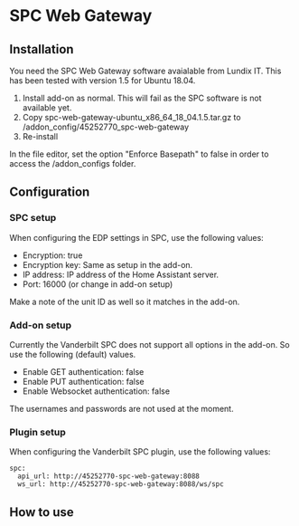# SPC Web Gateway

## Installation

You need the SPC Web Gateway software avaialable from Lundix IT. This has been tested with version 1.5 for Ubuntu 18.04.

1. Install add-on as normal. This will fail as the SPC software is not available yet.
2. Copy spc-web-gateway-ubuntu_x86_64_18_04.1.5.tar.gz to /addon_config/45252770_spc-web-gateway
3. Re-install

In the file editor, set the option "Enforce Basepath" to false in order to access the /addon_configs folder.

## Configuration

### SPC setup

When configuring the EDP settings in SPC, use the following values:

- Encryption: true
- Encryption key: Same as setup in the add-on.
- IP address: IP address of the Home Assistant server.
- Port: 16000 (or change in add-on setup)

Make a note of the unit ID as well so it matches in the add-on.

### Add-on setup

Currently the Vanderbilt SPC does not support all options in the add-on. So use the following (default) values.

- Enable GET authentication: false
- Enable PUT authentication: false
- Enable Websocket authentication: false

The usernames and passwords are not used at the moment.

### Plugin setup

When configuring the Vanderbilt SPC plugin, use the following values:

```
spc:
  api_url: http://45252770-spc-web-gateway:8088
  ws_url: http://45252770-spc-web-gateway:8088/ws/spc
```

## How to use

